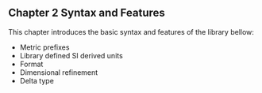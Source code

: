 Chapter 2 Syntax and Features
-----------------------------

This chapter introduces the basic syntax and features of the library bellow:

- Metric prefixes
- Library defined SI derived units
- Format
- Dimensional refinement
- Delta type